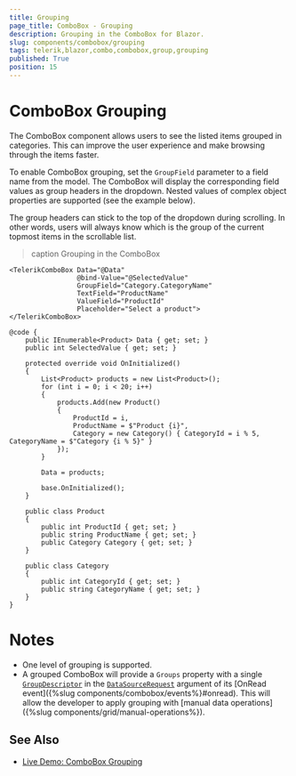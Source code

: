 ```yaml
---
title: Grouping
page_title: ComboBox - Grouping
description: Grouping in the ComboBox for Blazor.
slug: components/combobox/grouping
tags: telerik,blazor,combo,combobox,group,grouping
published: True
position: 15
---
```


# ComboBox Grouping

The ComboBox component allows users to see the listed items grouped in categories. This can improve the user experience and make browsing through the items faster.

To enable ComboBox grouping, set the `GroupField` parameter to a field name from the model. The ComboBox will display the corresponding field values as group headers in the dropdown. Nested values of complex object properties are supported (see the example below).

The group headers can stick to the top of the dropdown during scrolling. In other words, users will always know which is the group of the current topmost items in the scrollable list.

>caption Grouping in the ComboBox

````RAZOR
<TelerikComboBox Data="@Data"
                 @bind-Value="@SelectedValue"
                 GroupField="Category.CategoryName"
                 TextField="ProductName"
                 ValueField="ProductId"
                 Placeholder="Select a product">
</TelerikComboBox>

@code {
    public IEnumerable<Product> Data { get; set; }
    public int SelectedValue { get; set; }

    protected override void OnInitialized()
    {
        List<Product> products = new List<Product>();
        for (int i = 0; i < 20; i++)
        {
            products.Add(new Product()
            {
                ProductId = i,
                ProductName = $"Product {i}",
                Category = new Category() { CategoryId = i % 5, CategoryName = $"Category {i % 5}" }
            });
        }

        Data = products;

        base.OnInitialized();
    }

    public class Product
    {
        public int ProductId { get; set; }
        public string ProductName { get; set; }
        public Category Category { get; set; }
    }

    public class Category
    {
        public int CategoryId { get; set; }
        public string CategoryName { get; set; }
    }
}
````

# Notes

* One level of grouping is supported.
* A grouped ComboBox will provide a `Groups` property with a single [`GroupDescriptor`](/blazor-ui/api/Telerik.DataSource.GroupDescriptor) in the [`DataSourceRequest`](/blazor-ui/api/Telerik.DataSource.DataSourceRequest) argument of its [OnRead event]({%slug components/combobox/events%}#onread). This will allow the developer to apply grouping with [manual data operations]({%slug components/grid/manual-operations%}).

## See Also

  * [Live Demo: ComboBox Grouping](https://demos.telerik.com/blazor-ui/combobox/grouping)
